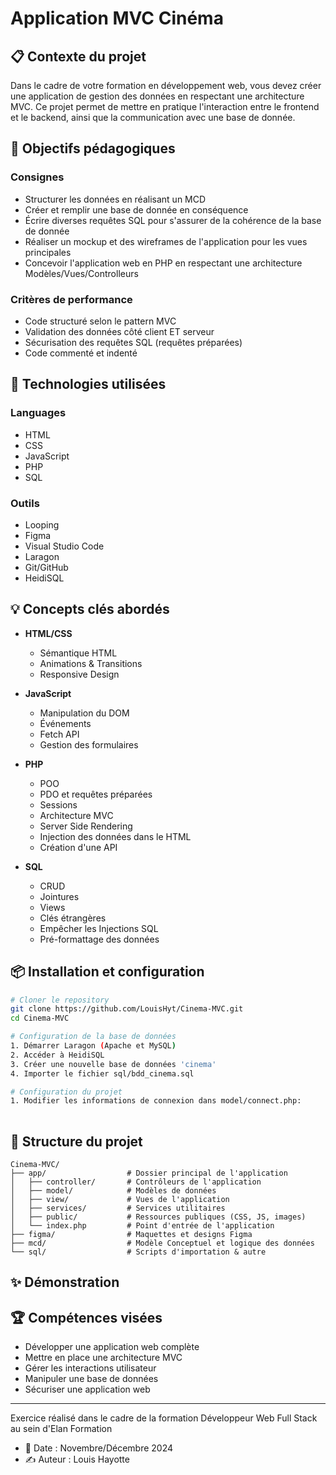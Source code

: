 # Application MVC Cinéma

## 📋 Contexte du projet
Dans le cadre de votre formation en développement web, vous devez créer une application de gestion des données en respectant une architecture MVC. Ce projet permet de mettre en pratique l'interaction entre le frontend et le backend, ainsi que la communication avec une base de donnée.

## 🎯 Objectifs pédagogiques
### Consignes
- Structurer les données en réalisant un MCD 
- Créer et remplir une base de donnée en conséquence
- Écrire diverses requêtes SQL pour s'assurer de la cohérence de la base de donnée
- Réaliser un mockup et des wireframes de l'application pour les vues principales
- Concevoir l'application web en PHP en respectant une architecture Modèles/Vues/Controlleurs

### Critères de performance
- Code structuré selon le pattern MVC
- Validation des données côté client ET serveur
- Sécurisation des requêtes SQL (requêtes préparées)
- Code commenté et indenté

## 🔧 Technologies utilisées
### Languages
- HTML
- CSS
- JavaScript
- PHP
- SQL

### Outils
- Looping
- Figma
- Visual Studio Code
- Laragon
- Git/GitHub
- HeidiSQL

## 💡 Concepts clés abordés
- **HTML/CSS**
  - Sémantique HTML
  - Animations & Transitions
  - Responsive Design
  
- **JavaScript**
  - Manipulation du DOM
  - Événements
  - Fetch API
  - Gestion des formulaires
  
- **PHP**
  - POO
  - PDO et requêtes préparées
  - Sessions
  - Architecture MVC
  - Server Side Rendering
  - Injection des données dans le HTML
  - Création d'une API
  
- **SQL**
  - CRUD
  - Jointures
  - Views
  - Clés étrangères
  - Empêcher les Injections SQL
  - Pré-formattage des données

## 📦 Installation et configuration
```bash
# Cloner le repository
git clone https://github.com/LouisHyt/Cinema-MVC.git
cd Cinema-MVC

# Configuration de la base de données
1. Démarrer Laragon (Apache et MySQL)
2. Accéder à HeidiSQL
3. Créer une nouvelle base de données 'cinema'
4. Importer le fichier sql/bdd_cinema.sql

# Configuration du projet
1. Modifier les informations de connexion dans model/connect.php:
   
```

## 🚀 Structure du projet
```
Cinema-MVC/
├── app/                  # Dossier principal de l'application
│   ├── controller/       # Contrôleurs de l'application
│   ├── model/            # Modèles de données
│   ├── view/             # Vues de l'application
│   ├── services/         # Services utilitaires
│   ├── public/           # Ressources publiques (CSS, JS, images)
│   └── index.php         # Point d'entrée de l'application
├── figma/                # Maquettes et designs Figma
├── mcd/                  # Modèle Conceptuel et logique des données
└── sql/                  # Scripts d'importation & autre
```

## ✨ Démonstration


## 🏆 Compétences visées
- Développer une application web complète
- Mettre en place une architecture MVC
- Gérer les interactions utilisateur
- Manipuler une base de données
- Sécuriser une application web

---
Exercice réalisé dans le cadre de la formation Développeur Web Full Stack au sein d'Elan Formation
- 📅 Date : Novembre/Décembre 2024
- ✍️ Auteur : Louis Hayotte
